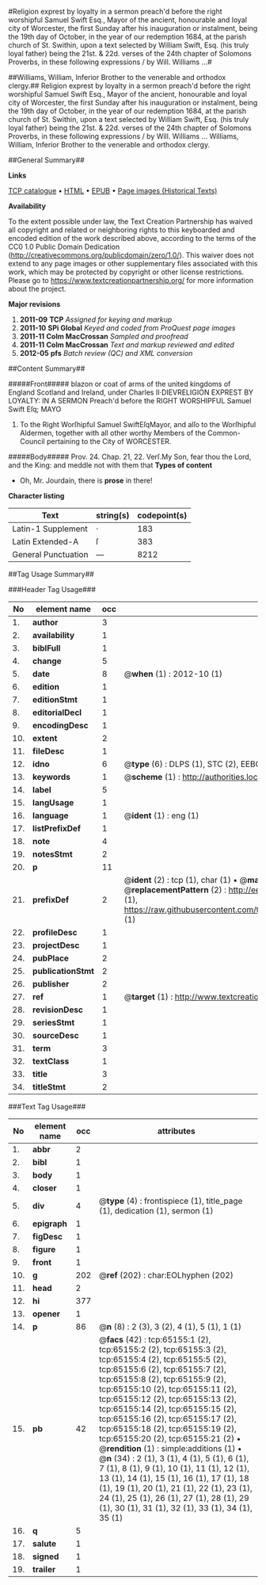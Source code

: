 #Religion exprest by loyalty in a sermon preach'd before the right worshipful Samuel Swift Esq., Mayor of the ancient, honourable and loyal city of Worcester, the first Sunday after his inauguration or instalment, being the 19th day of October, in the year of our redemption 1684, at the parish church of St. Swithin, upon a text selected by William Swift, Esq. (his truly loyal father) being the 21st. & 22d. verses of the 24th chapter of Solomons Proverbs, in these following expressions / by Will. Williams ...#

##Williams, William, Inferior Brother to the venerable and orthodox clergy.##
Religion exprest by loyalty in a sermon preach'd before the right worshipful Samuel Swift Esq., Mayor of the ancient, honourable and loyal city of Worcester, the first Sunday after his inauguration or instalment, being the 19th day of October, in the year of our redemption 1684, at the parish church of St. Swithin, upon a text selected by William Swift, Esq. (his truly loyal father) being the 21st. & 22d. verses of the 24th chapter of Solomons Proverbs, in these following expressions / by Will. Williams ...
Williams, William, Inferior Brother to the venerable and orthodox clergy.

##General Summary##

**Links**

[TCP catalogue](http://www.ota.ox.ac.uk/tcp/)  • 
[HTML](http://tei.it.ox.ac.uk/tcp/Texts-HTML/free/A66/A66470.html)  • 
[EPUB](http://tei.it.ox.ac.uk/tcp/Texts-EPUB/free/A66/A66470.epub) • 
[Page images (Historical Texts)](https://historicaltexts.jisc.ac.uk/eebo-12646749e)

**Availability**

To the extent possible under law, the Text Creation Partnership has waived all copyright and related or neighboring rights to this keyboarded and encoded edition of the work described above, according to the terms of the CC0 1.0 Public Domain Dedication (http://creativecommons.org/publicdomain/zero/1.0/). This waiver does not extend to any page images or other supplementary files associated with this work, which may be protected by copyright or other license restrictions. Please go to https://www.textcreationpartnership.org/ for more information about the project.

**Major revisions**

1. __2011-09__ __TCP__ *Assigned for keying and markup*
1. __2011-10__ __SPi Global__ *Keyed and coded from ProQuest page images*
1. __2011-11__ __Colm MacCrossan__ *Sampled and proofread*
1. __2011-11__ __Colm MacCrossan__ *Text and markup reviewed and edited*
1. __2012-05__ __pfs__ *Batch review (QC) and XML conversion*

##Content Summary##

#####Front#####
blazon or coat of arms of the united kingdoms of England Scotland and Ireland, under Charles II·DIEVRELIGION EXPREST BY LOYALTY: IN A SERMON Preach'd before the RIGHT WORSHIPFUL Samuel Swift Eſq; MAYO
1. To the Right Worſhipful Samuel SwiftEſqMayor, and alſo to the Worſhipful Aldermen, together with all other worthy Members of the Common-Council pertaining to the City of WORCESTER.

#####Body#####
Prov. 24. Chap. 21, 22. Verſ.My Son, fear thou the Lord, and the King: and meddle not with them that
**Types of content**

  * Oh, Mr. Jourdain, there is **prose** in there!

**Character listing**


|Text|string(s)|codepoint(s)|
|---|---|---|
|Latin-1 Supplement|·|183|
|Latin Extended-A|ſ|383|
|General Punctuation|—|8212|

##Tag Usage Summary##

###Header Tag Usage###

|No|element name|occ|attributes|
|---|---|---|---|
|1.|__author__|3||
|2.|__availability__|1||
|3.|__biblFull__|1||
|4.|__change__|5||
|5.|__date__|8| @__when__ (1) : 2012-10 (1)|
|6.|__edition__|1||
|7.|__editionStmt__|1||
|8.|__editorialDecl__|1||
|9.|__encodingDesc__|1||
|10.|__extent__|2||
|11.|__fileDesc__|1||
|12.|__idno__|6| @__type__ (6) : DLPS (1), STC (2), EEBO-CITATION (1), OCLC (1), VID (1)|
|13.|__keywords__|1| @__scheme__ (1) : http://authorities.loc.gov/ (1)|
|14.|__label__|5||
|15.|__langUsage__|1||
|16.|__language__|1| @__ident__ (1) : eng (1)|
|17.|__listPrefixDef__|1||
|18.|__note__|4||
|19.|__notesStmt__|2||
|20.|__p__|11||
|21.|__prefixDef__|2| @__ident__ (2) : tcp (1), char (1)  •  @__matchPattern__ (2) : ([0-9\-]+):([0-9IVX]+) (1), (.+) (1)  •  @__replacementPattern__ (2) : http://eebo.chadwyck.com/downloadtiff?vid=$1&page=$2 (1), https://raw.githubusercontent.com/textcreationpartnership/Texts/master/tcpchars.xml#$1 (1)|
|22.|__profileDesc__|1||
|23.|__projectDesc__|1||
|24.|__pubPlace__|2||
|25.|__publicationStmt__|2||
|26.|__publisher__|2||
|27.|__ref__|1| @__target__ (1) : http://www.textcreationpartnership.org/docs/. (1)|
|28.|__revisionDesc__|1||
|29.|__seriesStmt__|1||
|30.|__sourceDesc__|1||
|31.|__term__|3||
|32.|__textClass__|1||
|33.|__title__|3||
|34.|__titleStmt__|2||


###Text Tag Usage###

|No|element name|occ|attributes|
|---|---|---|---|
|1.|__abbr__|2||
|2.|__bibl__|1||
|3.|__body__|1||
|4.|__closer__|1||
|5.|__div__|4| @__type__ (4) : frontispiece (1), title_page (1), dedication (1), sermon (1)|
|6.|__epigraph__|1||
|7.|__figDesc__|1||
|8.|__figure__|1||
|9.|__front__|1||
|10.|__g__|202| @__ref__ (202) : char:EOLhyphen (202)|
|11.|__head__|2||
|12.|__hi__|377||
|13.|__opener__|1||
|14.|__p__|86| @__n__ (8) : 2 (3), 3 (2), 4 (1), 5 (1), 1 (1)|
|15.|__pb__|42| @__facs__ (42) : tcp:65155:1 (2), tcp:65155:2 (2), tcp:65155:3 (2), tcp:65155:4 (2), tcp:65155:5 (2), tcp:65155:6 (2), tcp:65155:7 (2), tcp:65155:8 (2), tcp:65155:9 (2), tcp:65155:10 (2), tcp:65155:11 (2), tcp:65155:12 (2), tcp:65155:13 (2), tcp:65155:14 (2), tcp:65155:15 (2), tcp:65155:16 (2), tcp:65155:17 (2), tcp:65155:18 (2), tcp:65155:19 (2), tcp:65155:20 (2), tcp:65155:21 (2)  •  @__rendition__ (1) : simple:additions (1)  •  @__n__ (34) : 2 (1), 3 (1), 4 (1), 5 (1), 6 (1), 7 (1), 8 (1), 9 (1), 10 (1), 11 (1), 12 (1), 13 (1), 14 (1), 15 (1), 16 (1), 17 (1), 18 (1), 19 (1), 20 (1), 21 (1), 22 (1), 23 (1), 24 (1), 25 (1), 26 (1), 27 (1), 28 (1), 29 (1), 30 (1), 31 (1), 32 (1), 33 (1), 34 (1), 35 (1)|
|16.|__q__|5||
|17.|__salute__|1||
|18.|__signed__|1||
|19.|__trailer__|1||
